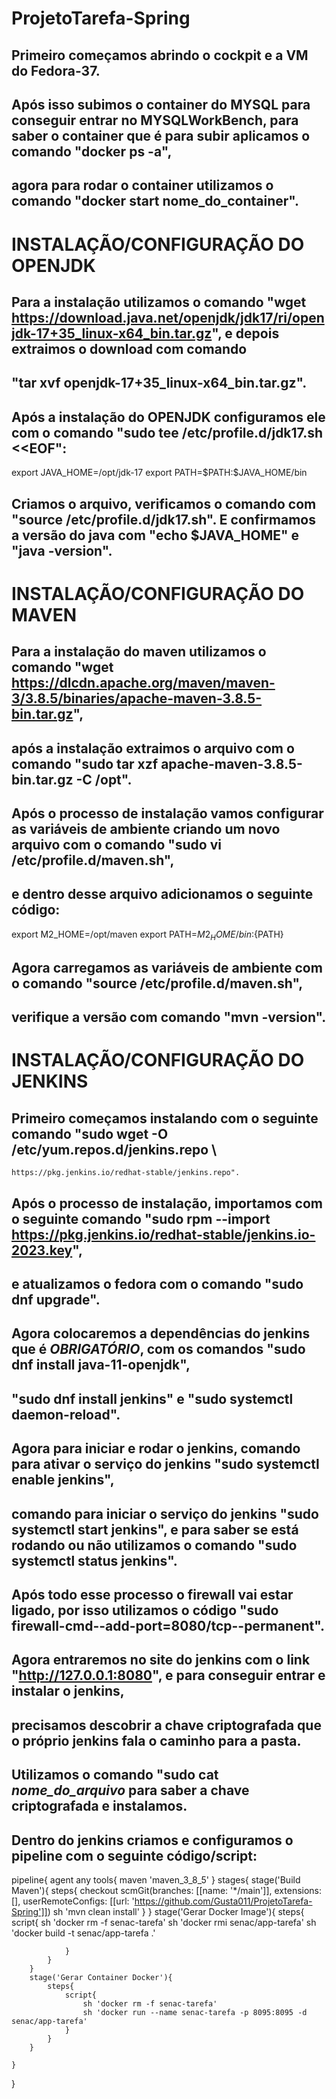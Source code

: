 # ProjetoTarefa-Spring


## Primeiro começamos abrindo o cockpit e a VM do Fedora-37.
## Após isso subimos o container do MYSQL para conseguir entrar no MYSQLWorkBench, para saber o container que é para subir aplicamos o comando "docker ps -a",
## agora para rodar o container utilizamos o comando "docker start nome_do_container".


# INSTALAÇÃO/CONFIGURAÇÃO DO OPENJDK

## Para a instalação utilizamos o comando "wget https://download.java.net/openjdk/jdk17/ri/openjdk-17+35_linux-x64_bin.tar.gz", e depois extraimos o download com comando
## "tar xvf openjdk-17+35_linux-x64_bin.tar.gz".
## Após a instalação do OPENJDK configuramos ele com o comando "sudo tee /etc/profile.d/jdk17.sh <<EOF":
export JAVA_HOME=/opt/jdk-17
export PATH=\$PATH:\$JAVA_HOME/bin

## Criamos o arquivo, verificamos o comando com "source /etc/profile.d/jdk17.sh". E confirmamos a versão do java com "echo $JAVA_HOME" e "java -version".


# INSTALAÇÃO/CONFIGURAÇÃO DO MAVEN

## Para a instalação do maven utilizamos o comando "wget https://dlcdn.apache.org/maven/maven-3/3.8.5/binaries/apache-maven-3.8.5-bin.tar.gz",
## após a instalação extraimos o arquivo com o comando "sudo tar xzf apache-maven-3.8.5-bin.tar.gz -C /opt".

## Após o processo de instalação vamos configurar as variáveis de ambiente criando um novo arquivo com o comando "sudo vi /etc/profile.d/maven.sh",
## e dentro desse arquivo adicionamos o seguinte código:
export M2_HOME=/opt/maven
export PATH=${M2_HOME}/bin:${PATH}

## Agora carregamos as variáveis de ambiente com o comando "source /etc/profile.d/maven.sh",
## verifique a versão com comando "mvn -version".


# INSTALAÇÃO/CONFIGURAÇÃO DO JENKINS

## Primeiro começamos instalando com o seguinte comando "sudo wget -O /etc/yum.repos.d/jenkins.repo \
    https://pkg.jenkins.io/redhat-stable/jenkins.repo".
    
## Após o processo de instalação, importamos com o seguinte comando "sudo rpm --import https://pkg.jenkins.io/redhat-stable/jenkins.io-2023.key",
## e atualizamos o fedora com o comando "sudo dnf upgrade".

## Agora colocaremos a dependências do jenkins que é *OBRIGATÓRIO*, com os comandos "sudo dnf install java-11-openjdk",
## "sudo dnf install jenkins" e "sudo systemctl daemon-reload".

## Agora para iniciar e rodar o jenkins, comando para ativar o serviço do jenkins "sudo systemctl enable jenkins",
## comando para iniciar o serviço do jenkins "sudo systemctl start jenkins", e para saber se está rodando ou não utilizamos o comando "sudo systemctl status jenkins".

## Após todo esse processo o firewall vai estar ligado, por isso utilizamos o código "sudo firewall-cmd--add-port=8080/tcp--permanent".

## Agora entraremos no site do jenkins com o link "http://127.0.0.1:8080", e para conseguir entrar e instalar o jenkins,
## precisamos descobrir a chave criptografada que o próprio jenkins fala o caminho para a pasta.
## Utilizamos o comando "sudo cat *nome_do_arquivo* para saber a chave criptografada e instalamos.

## Dentro do jenkins criamos e configuramos o pipeline com o seguinte código/script:
pipeline{
    agent any
    tools{
        maven 'maven_3_8_5'
    }
    stages{
        stage('Build Maven'){
            steps{
                checkout scmGit(branches: [[name: '*/main']], extensions: [], userRemoteConfigs: [[url: 'https://github.com/Gusta011/ProjetoTarefa-Spring']])
                sh 'mvn clean install'
            }
        }
        stage('Gerar Docker Image'){
            steps{
                script{
                    sh 'docker rm -f senac-tarefa'
                    sh 'docker rmi senac/app-tarefa'
                    sh 'docker build -t senac/app-tarefa .'
                    
                }
            }
        }
        stage('Gerar Container Docker'){
            steps{
                script{
                    sh 'docker rm -f senac-tarefa'
                    sh 'docker run --name senac-tarefa -p 8095:8095 -d senac/app-tarefa'
                }
            }
        }
        
    }
}
